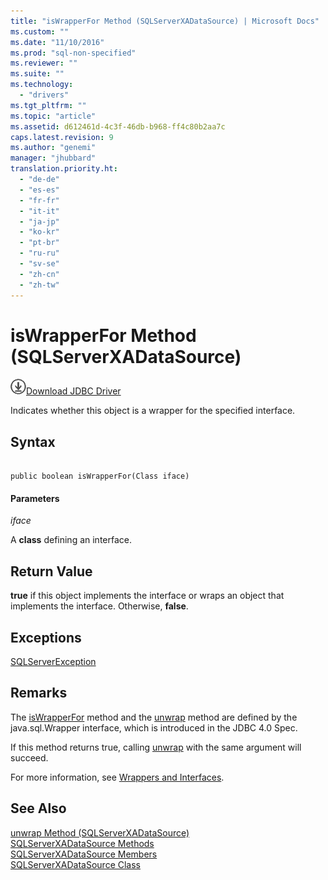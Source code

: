 ```yaml
---
title: "isWrapperFor Method (SQLServerXADataSource) | Microsoft Docs"
ms.custom: ""
ms.date: "11/10/2016"
ms.prod: "sql-non-specified"
ms.reviewer: ""
ms.suite: ""
ms.technology: 
  - "drivers"
ms.tgt_pltfrm: ""
ms.topic: "article"
ms.assetid: d612461d-4c3f-46db-b968-ff4c80b2aa7c
caps.latest.revision: 9
ms.author: "genemi"
manager: "jhubbard"
translation.priority.ht: 
  - "de-de"
  - "es-es"
  - "fr-fr"
  - "it-it"
  - "ja-jp"
  - "ko-kr"
  - "pt-br"
  - "ru-ru"
  - "sv-se"
  - "zh-cn"
  - "zh-tw"
---
```

# isWrapperFor Method (SQLServerXADataSource)
![Download](../../../ssdt/media/download.png)[Download JDBC Driver](http://go.microsoft.com/fwlink/?LinkId=245496)

  Indicates whether this object is a wrapper for the specified interface.  
  
## Syntax  
  
```  
  
public boolean isWrapperFor(Class iface)  
```  
  
#### Parameters  
 *iface*  
  
 A **class** defining an interface.  
  
## Return Value  
 **true** if this object implements the interface or wraps an object that implements the interface. Otherwise, **false**.  
  
## Exceptions  
 [SQLServerException](../../../connect/jdbc/reference/sqlserverexception-class.md)  
  
## Remarks  
 The [isWrapperFor](../../../connect/jdbc/reference/iswrapperfor-method--sqlserverxadatasource-.md) method and the [unwrap](../../../connect/jdbc/reference/unwrap-method--sqlserverxadatasource-.md) method are defined by the java.sql.Wrapper interface, which is introduced in the JDBC 4.0 Spec.  
  
 If this method returns true, calling [unwrap](../../../connect/jdbc/reference/unwrap-method--sqlserverxadatasource-.md) with the same argument will succeed.  
  
 For more information, see [Wrappers and Interfaces](../../../connect/jdbc/wrappers-and-interfaces.md).  
  
## See Also  
 [unwrap Method &#40;SQLServerXADataSource&#41;](../../../connect/jdbc/reference/unwrap-method--sqlserverxadatasource-.md)   
 [SQLServerXADataSource Methods](../../../connect/jdbc/reference/sqlserverxadatasource-methods.md)   
 [SQLServerXADataSource Members](../../../connect/jdbc/reference/sqlserverxadatasource-members.md)   
 [SQLServerXADataSource Class](../../../connect/jdbc/reference/sqlserverxadatasource-class.md)  
  
  